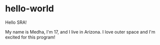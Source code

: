 # hello-world

Hello SRA!

My name is Medha, I'm 17, and I live in Arizona.
I love outer space and I'm excited for this program!
